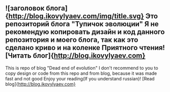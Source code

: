 ![заголовок блога]{http://blog.ikovylyaev.com/img/title.svg}
Это репозиторий блога "Тупичок эволюции"
Я не рекомендую копировать дизайн и код данного репозитория и моего блога, так как это сделано криво и на коленке
Приятного чтения!
[Читать блог]{http://blog.ikovylyaev.com}
------------------
This is repo of blog "Dead end of evolution"
I don't recommend to you to copy design or code from this repo and from blog, because it was made fast and not good
Enjoy your reading(If you understand russian)!
[Read blog]{http://blog.ikovylyaev.com}
